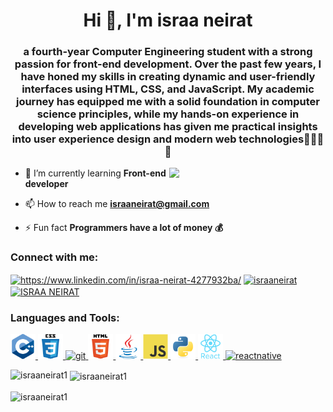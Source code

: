 

<h1 align="center">Hi 👋, I'm israa neirat</h1>
<h3 align="center">a fourth-year Computer Engineering student with a strong passion for front-end development. Over the past few years, I have honed my skills in creating dynamic and user-friendly interfaces using HTML, CSS, and JavaScript. My academic journey has equipped me with a solid foundation in computer science principles, while my hands-on experience in developing web applications has given me practical insights into user experience design and modern web technologies👩‍💻✨💜</h3>

<img align="right" src="https://user-images.githubusercontent.com/63050133/156676671-d5b2e362-97d4-4404-9447-dd71ddfea82f.gif" width = 250px/>



- 🌱 I’m currently learning **Front-end developer**

- 📫 How to reach me **israaneirat@gmail.com**

- ⚡ Fun fact **Programmers have a lot of money 💰**

<h3 align="left">Connect with me:</h3>
<p align="left">
<a href="https://www.linkedin.com/in/israa-neirat-4277932ba/" target="blank"><img align="center" src="https://raw.githubusercontent.com/rahuldkjain/github-profile-readme-generator/master/src/images/icons/Social/linked-in-alt.svg" alt="https://www.linkedin.com/in/israa-neirat-4277932ba/" height="30" width="40" /></a>
<a href="https://www.leetcode.com/israaneirat" target="blank"><img align="center" src="https://raw.githubusercontent.com/rahuldkjain/github-profile-readme-generator/master/src/images/icons/Social/leet-code.svg" alt="israaneirat" height="30" width="40" /></a>
<a href="https://www.datacamp.com/portfolio/israaneirat" target="blank"><img align="center" src="https://cdn-images-1.medium.com/max/1200/1*JpjDIxDcIo3uNueS3b_K2w.png" alt="ISRAA NEIRAT" height="30" width="40" /></a>
</p>
</p>

<h3 align="left">Languages and Tools:</h3>
<p align="left"> <a href="https://www.w3schools.com/cpp/" target="_blank" rel="noreferrer"> <img src="https://raw.githubusercontent.com/devicons/devicon/master/icons/cplusplus/cplusplus-original.svg" alt="cplusplus" width="40" height="40"/> </a> <a href="https://www.w3schools.com/css/" target="_blank" rel="noreferrer"> <img src="https://raw.githubusercontent.com/devicons/devicon/master/icons/css3/css3-original-wordmark.svg" alt="css3" width="40" height="40"/> </a> <a href="https://git-scm.com/" target="_blank" rel="noreferrer"> <img src="https://www.vectorlogo.zone/logos/git-scm/git-scm-icon.svg" alt="git" width="40" height="40"/> </a> <a href="https://www.w3.org/html/" target="_blank" rel="noreferrer"> <img src="https://raw.githubusercontent.com/devicons/devicon/master/icons/html5/html5-original-wordmark.svg" alt="html5" width="40" height="40"/> </a> <a href="https://www.java.com" target="_blank" rel="noreferrer"> <img src="https://raw.githubusercontent.com/devicons/devicon/master/icons/java/java-original.svg" alt="java" width="40" height="40"/> </a> <a href="https://developer.mozilla.org/en-US/docs/Web/JavaScript" target="_blank" rel="noreferrer"> <img src="https://raw.githubusercontent.com/devicons/devicon/master/icons/javascript/javascript-original.svg" alt="javascript" width="40" height="40"/> </a> <a href="https://www.python.org" target="_blank" rel="noreferrer"> <img src="https://raw.githubusercontent.com/devicons/devicon/master/icons/python/python-original.svg" alt="python" width="40" height="40"/> </a> <a href="https://reactjs.org/" target="_blank" rel="noreferrer"> <img src="https://raw.githubusercontent.com/devicons/devicon/master/icons/react/react-original-wordmark.svg" alt="react" width="40" height="40"/> </a> <a href="https://reactnative.dev/" target="_blank" rel="noreferrer"> <img src="https://reactnative.dev/img/header_logo.svg" alt="reactnative" width="40" height="40"/> </a> </p>

<p><img align="left" src="https://github-readme-stats.vercel.app/api/top-langs?username=israaneirat1&show_icons=true&locale=en&layout=compact" alt="israaneirat1" /></p>

<p>&nbsp;<img align="center" src="https://github-readme-stats.vercel.app/api?username=israaneirat1&show_icons=true&locale=en" alt="israaneirat1" /></p>

<p><img align="center" src="https://github-readme-streak-stats.herokuapp.com/?user=israaneirat1&" alt="israaneirat1" /></p>
